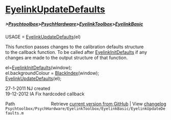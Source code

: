# [EyelinkUpdateDefaults](EyelinkUpdateDefaults)
##### >[Psychtoolbox](Psychtoolbox)>[PsychHardware](PsychHardware)>[EyelinkToolbox](EyelinkToolbox)>[EyelinkBasic](EyelinkBasic)

USAGE = [EyelinkUpdateDefaults](EyelinkUpdateDefaults)(el)   
  
This function passes changes to the calibration defaults structure  
to the callback function. To be called after [EyelinkInitDefaults](EyelinkInitDefaults) if any  
changes are made to the output structure of that function.  
  
el=[EyelinkInitDefaults](EyelinkInitDefaults)(window);  
el.backgroundColour = [BlackIndex](BlackIndex)(window);  
[EyelinkUpdateDefaults](EyelinkUpdateDefaults)(el);  
  
27-1-2011 NJ created   
19-12-2012 IA Fix hardcoded callback   




<div class="code_header" style="text-align:right;">
  <span style="float:left;">Path&nbsp;&nbsp;</span> <span class="counter">Retrieve <a href=
  "https://raw.github.com/Psychtoolbox-3/Psychtoolbox-3/beta/Psychtoolbox/PsychHardware/EyelinkToolbox/EyelinkBasic/EyelinkUpdateDefaults.m">current version from GitHub</a> | View <a href=
  "https://github.com/Psychtoolbox-3/Psychtoolbox-3/commits/beta/Psychtoolbox/PsychHardware/EyelinkToolbox/EyelinkBasic/EyelinkUpdateDefaults.m">changelog</a></span>
</div>
<div class="code">
  <code>Psychtoolbox/PsychHardware/EyelinkToolbox/EyelinkBasic/EyelinkUpdateDefaults.m</code>
</div>

